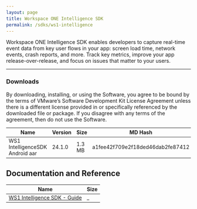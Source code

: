 ```yaml
---
layout: page
title: Workspace ONE Intelligence SDK
permalink: /sdks/ws1-intelligence
---
```


Workspace ONE Intelligence SDK enables developers to capture real-time event data from key user flows in your app: screen load time, network events, crash reports, and more. Track key metrics, improve your app release-over-release, and focus on issues that matter to your users.

---
### Downloads
By downloading, installing, or using the Software, you agree to be bound by the terms of VMware’s Software Development Kit License Agreement unless there is a different license provided in or specifically referenced by the downloaded file or package. If you disagree with any terms of the agreement, then do not use the Software.

| Name | Version | Size | MD Hash | Download |
| ----------- | ----------- | ----------- | ----------- | ----------- |
| WS1 IntelligenceSDK Android aar | 24.1.0 | 1.3 MB | a1fee42f709e2f18ded46dab2fe87412 | ![](../assets/images/blue-download-button.png) |

## Documentation and Reference
| Name | Size |
| ----------- | ----------- |
| [WS1 Intelligence SDK - Guide](https://developer.omnissa.com/ws1-intel-dev-centre/hosting) | _ |